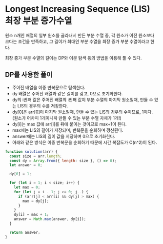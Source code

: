 # Longest Increasing Sequence (LIS) 최장 부분 증가수열

원소 n개인 배열의 일부 원소를 골라내서 만든 부분 수열 중, 각 원소가 이전 원소보다 크다는 조건을 만족하고, 그 길이가 최대인 부분 수열을 최장 증가 부분 수열이라고 한다.

최장 증가 부분 수열의 길이는 DP와 이분 탐색 등의 방법을 이용해 풀 수 있다.

## DP를 사용한 풀이

- 주어진 배열을 이중 반복문으로 탐색한다.
- dy 배열은 주어진 배열과 같은 길이를 갖고, 0으로 초기화한다.
- dy의 i번째 값은 주어진 배열의 i번째 값이 부분 수열의 마지막 원소일때, 만들 수 있는 LIS의 경우의 수를 저장한다.
- dy[0]은 arr[0]이 마지막 원소일때, 만들 수 있는 LIS의 경우의 수이므로, 1이다. (원소가 어차피 1개이니까 만들 수 있는 부분 수열 자체가 1개!)
- dy[i]는 max 값에 arr[i]를 뒤에 붙이는 것이므로 max+1이 된다.
- max에는 LIS의 길이가 저장되며, 반복문을 순회하며 갱신된다.
- answer에는 LIS의 길이 값을 저장하며 0으로 초기화한다.
- 아래와 같은 방식은 이중 반복문을 순회하기 때문에 시간 복잡도가 O(n^2)이 된다.

```js
function solution(arr) {
  const size = arr.length;
  const dy = Array.from({ length: size }, () => 0);
  let answer = 0;

  dy[0] = 1;

  for (let i = 1; i < size; i++) {
    let max = 0;
    for (let j = i - 1; j >= 0; j--) {
      if (arr[j] < arr[i] && dy[j] > max) {
        max = dy[j];
      }
    }
    dy[i] = max + 1;
    answer = Math.max(answer, dy[i]);
  }

  return answer;
}
```
